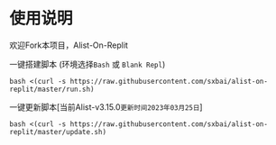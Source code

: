 # 使用说明
欢迎Fork本项目，Alist-On-Replit

一键搭建脚本 (环境选择`Bash` 或 `Blank Repl`)
```
bash <(curl -s https://raw.githubusercontent.com/sxbai/alist-on-replit/master/run.sh)
```

一键更新脚本[当前Alist-v3.15.0`更新时间2023年03月25日`]
```
bash <(curl -s https://raw.githubusercontent.com/sxbai/alist-on-replit/master/update.sh)
```
